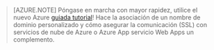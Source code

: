 
> [AZURE.NOTE]
> Póngase en marcha con mayor rapidez, utilice el nuevo Azure [guiada tutorial](http://support.microsoft.com/kb/2990804)!  Hace la asociación de un nombre de dominio personalizado y cómo asegurar la comunicación (SSL) con servicios de nube de Azure o Azure App servicio Web Apps un complemento.